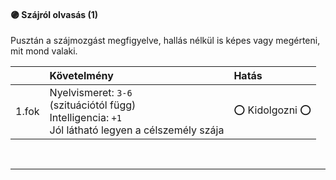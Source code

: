 #### 🟣 Szájról olvasás (1)

Pusztán a szájmozgást megfigyelve, hallás nélkül is képes vagy megérteni, mit mond valaki.

| |  Követelmény | Hatás  |
| :----------- | :----------- | :----------- |
| 1.fok | Nyelvismeret: `3-6`<br />(szituációtól függ)<br />Intelligencia:&nbsp;`+1`<br />Jól látható legyen a célszemély szája | ⭕ Kidolgozni ⭕ |

<br />

---
